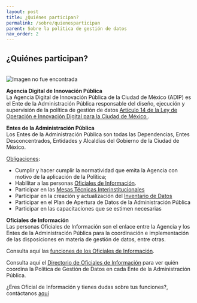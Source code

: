 ```yaml
---
layout: post
title: ¿Quiénes participan?
permalink: /sobre/quienesparticipan
parent: Sobre la politica de gestión de datos
nav_order: 2
---
```

<h2>¿Quiénes participan?</h2>
<br>

<img src="https://politicadedatos.cdmx.gob.mx/assets/img/actores.png" alt="Imagen no fue encontrada">



<b>Agencia Digital de Innovación Pública </b>
<br>
La Agencia Digital de Innovación Pública de la Ciudad de México (ADIP) es el Ente de la Administración Pública responsable del diseño, ejecución y supervisión de la política de gestión de datos <a target="_blank" href="https://politicadedatos.cdmx.gob.mx/loid/#adip-at">Artículo 14 de la Ley de Operación e Innovación Digital para la Ciudad de México </a>.

<b>Entes de la Administración Pública</b>
<br>
Los Entes de la Administración Pública son todas las Dependencias, Entes Desconcentrados, Entidades y Alcaldías del Gobierno de la Ciudad de México.

<a target="_blank" href="https://politicadedatos.cdmx.gob.mx/loid/#art_16">Obligaciones</a>:


- Cumplir y hacer cumplir la normatividad que emita la Agencia con motivo de la aplicación de la Política;
- Habilitar a las personas  <a target="_blank" href="https://politicadedatos.cdmx.gob.mx/loid/#oficial-info">Oficiales de Información</a>.
- Participar en las <a href="https://politicadedatos.cdmx.gob.mx/mesa_tec/"> Mesas Técnicas Interinstitucionales </a>
- Participar en la creación y actualización del <a href="https://politicadedatos.cdmx.gob.mx/datalogo">Inventario de Datos</a>
- Participar en el Plan de Apertura de Datos de la Administración Pública
- Participar en las capacitaciones que se estimen necesarias

<b>Oficiales de Información</b>
<br>
Las personas Oficiales de Información son el enlace entre la Agencia y los Entes de la Administración Pública para la coordinación e implementación de las disposiciones en materia de gestión de datos, entre otras.

Consulta aquí las <a target="_blank" href="https://politicadedatos.cdmx.gob.mx/loid/#oficial-info">funciones de los Oficiales de Información</a>.   

Consulta aquí el <a href="https://politicadedatos.cdmx.gob.mx/directorio/">Directorio de Oficiales de Información</a> para ver quién coordina la Política de Gestión de Datos en cada Ente de la Administración Pública.


¿Eres Oficial de Información y tienes dudas sobre tus funciones?, contáctanos <a href="https://politicadedatos.cdmx.gob.mx/contact/">aquí</a>
